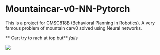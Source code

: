 # Mountaincar-v0-NN-Pytorch
This is a project for CMSC818B (Behavioral Planning in Robotics). A very famous problem of mountain carv0 solved using Neural networks. 

** Cart try to rach at top but** _fails_ 

![](fail_gif.gif,width=200,height=200)
